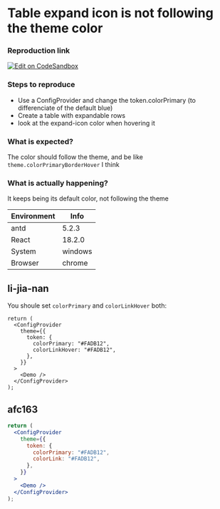 # Table expand icon is not following the theme color

### Reproduction link

[![Edit on CodeSandbox](https://codesandbox.io/static/img/play-codesandbox.svg)](https://codesandbox.io/s/antd-reproduction-template-forked-jribl9?file=/index.js)

### Steps to reproduce

- Use a ConfigProvider and change the token.colorPrimary (to differenciate of the default blue)
- Create a table with expandable rows
- look at the expand-icon color when hovering it

### What is expected?

The color should follow the theme, and be like `theme.colorPrimaryBorderHover` I think

### What is actually happening?

It keeps being its default color, not following the theme

| Environment | Info    |
| ----------- | ------- |
| antd        | 5.2.3   |
| React       | 18.2.0  |
| System      | windows |
| Browser     | chrome  |

<!-- generated by ant-design-issue-helper. DO NOT REMOVE -->

## li-jia-nan

You shoule set `colorPrimary` and `colorLinkHover` both:

```tsx
return (
  <ConfigProvider
    theme={{
      token: {
        colorPrimary: "#FADB12",
        colorLinkHover: "#FADB12",
      },
    }}
  >
    <Demo />
  </ConfigProvider>
);
```

## afc163

```jsx
return (
  <ConfigProvider
    theme={{
      token: {
        colorPrimary: "#FADB12",
        colorLink: "#FADB12",
      },
    }}
  >
    <Demo />
  </ConfigProvider>
);
```
